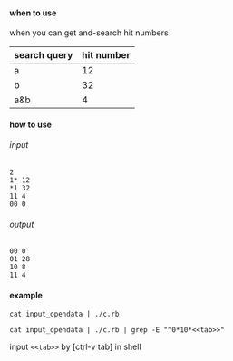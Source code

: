 #### when to use
when you can get and-search hit numbers

|search query| hit number|  
|--|--|  
|a  |12|  
|b  |32|  
|a&b|4|  

#### how to use

###### input

```
2
1* 12
*1 32
11 4
00 0
```

###### output

```
00 0
01 28
10 8
11 4
```

#### example

```
cat input_opendata | ./c.rb
```

```
cat input_opendata | ./c.rb | grep -E "^0*10*<<tab>>"
```
input `<<tab>>` by [ctrl-v  tab] in shell
